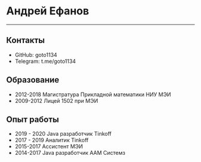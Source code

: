 Андрей Ефанов
=============

----

Контакты
--------

* GitHub: goto1134
* Telegram: t.me/goto1134


Образование
-----------

* 2012-2018 Магистратура Прикладной математики НИУ МЭИ
* 2009-2012 Лицей 1502 при МЭИ


Опыт работы
-----------

* 2019 - 2020 Java разработчик Tinkoff
* 2017 - 2019 Аналитик Tinkoff
* 2015-2017 Ассистент МЭИ
* 2014-2017 Java разработчик ААМ Системз
